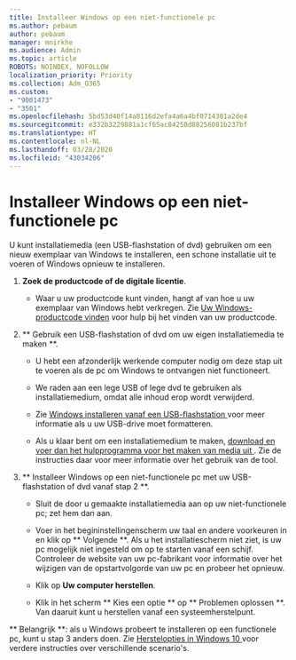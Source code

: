 ```yaml
---
title: Installeer Windows op een niet-functionele pc
ms.author: pebaum
author: pebaum
manager: mnirkhe
ms.audience: Admin
ms.topic: article
ROBOTS: NOINDEX, NOFOLLOW
localization_priority: Priority
ms.collection: Adm_O365
ms.custom:
- "9001473"
- "3501"
ms.openlocfilehash: 5bd53d40f14a8116d2efa4a6a4bf0714381a2de4
ms.sourcegitcommit: e332b3229881a1cf65ac84250d88256081b237bf
ms.translationtype: HT
ms.contentlocale: nl-NL
ms.lasthandoff: 03/28/2020
ms.locfileid: "43034206"
---
```

# <a name="install-windows-on-a-nonfunctional-pc"></a>Installeer Windows op een niet-functionele pc

U kunt installatiemedia (een USB-flashstation of dvd) gebruiken om een nieuw exemplaar van Windows te installeren, een schone installatie uit te voeren of Windows opnieuw te installeren.

1. **Zoek de productcode of de digitale licentie**.

    - Waar u uw productcode kunt vinden, hangt af van hoe u uw exemplaar van Windows hebt verkregen. Zie [Uw Windows-productcode vinden](https://support.microsoft.com/help/10749/windows-10-find-product-key) voor hulp bij het vinden van uw productcode. 

2. ** Gebruik een USB-flashstation of dvd om uw eigen installatiemedia te maken **.

    - U hebt een afzonderlijk werkende computer nodig om deze stap uit te voeren als de pc om Windows te ontvangen niet functioneert.

    - We raden aan een lege USB of lege dvd te gebruiken als installatiemedium, omdat alle inhoud erop wordt verwijderd.

    - Zie [ Windows installeren vanaf een USB-flashstation ](https://docs.microsoft.com/windows-hardware/manufacture/desktop/install-windows-from-a-usb-flash-drive) voor meer informatie als u uw USB-drive moet formatteren.

    - Als u klaar bent om een installatiemedium te maken, [ download en voer dan het hulpprogramma voor het maken van media uit ](https://www.microsoft.com/software-download/windows10). Zie de instructies daar voor meer informatie over het gebruik van de tool.

3. ** Installeer Windows op een niet-functionele pc met uw USB-flashstation of dvd vanaf stap 2 **.

    - Sluit de door u gemaakte installatiemedia aan op uw niet-functionele pc; zet hem dan aan.

    - Voer in het begininstellingenscherm uw taal en andere voorkeuren in en klik op ** Volgende **. Als u het installatiescherm niet ziet, is uw pc mogelijk niet ingesteld om op te starten vanaf een schijf. Controleer de website van uw pc-fabrikant voor informatie over het wijzigen van de opstartvolgorde van uw pc en probeer het opnieuw.

    - Klik op **Uw computer herstellen**.

    - Klik in het scherm ** Kies een optie ** op ** Problemen oplossen **. Van daaruit kunt u herstellen vanaf een systeemherstelpunt.

** Belangrijk **: als u Windows probeert te installeren op een functionele pc, kunt u stap 3 anders doen. Zie [ Herstelopties in Windows 10 ](https://support.microsoft.com/help/12415/windows-10-recovery-options) voor verdere instructies over verschillende scenario's.
